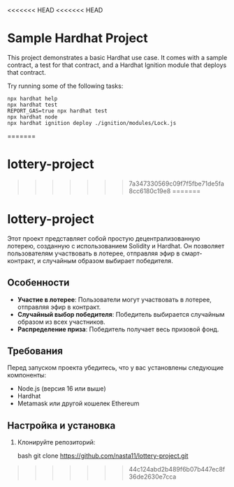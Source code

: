 <<<<<<< HEAD
<<<<<<< HEAD
# Sample Hardhat Project

This project demonstrates a basic Hardhat use case. It comes with a sample contract, a test for that contract, and a Hardhat Ignition module that deploys that contract.

Try running some of the following tasks:

```shell
npx hardhat help
npx hardhat test
REPORT_GAS=true npx hardhat test
npx hardhat node
npx hardhat ignition deploy ./ignition/modules/Lock.js
```
=======
# lottery-project
>>>>>>> 7a347330569c09f7f5fbe71de5fa8cc6180c19e8
=======
# lottery-project



Этот проект представляет собой простую децентрализованную лотерею, созданную с использованием Solidity и Hardhat. Он позволяет пользователям участвовать в лотерее, отправляя эфир в смарт-контракт, и случайным образом выбирает победителя.

## Особенности

- **Участие в лотерее**: Пользователи могут участвовать в лотерее, отправляя эфир в контракт.
- **Случайный выбор победителя**: Победитель выбирается случайным образом из всех участников.
- **Распределение приза**: Победитель получает весь призовой фонд.

## Требования

Перед запуском проекта убедитесь, что у вас установлены следующие компоненты:

- Node.js (версия 16 или выше)
- Hardhat
- Metamask или другой кошелек Ethereum

## Настройка и установка

1. Клонируйте репозиторий:

   bash
   git clone https://github.com/nasta11/lottery-project.git
>>>>>>> 44c124abd2b489f6b07b447ec8f36de2630e7cca
